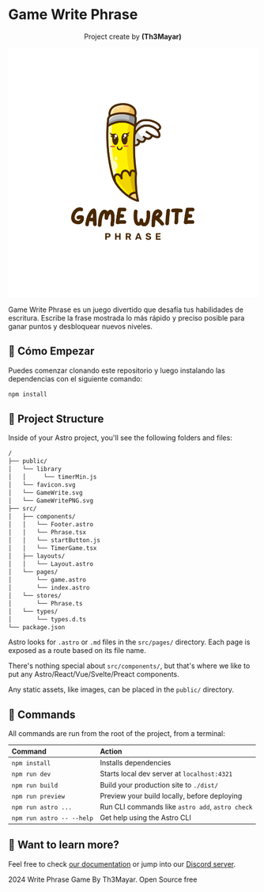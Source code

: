 # Game Write Phrase 

<p style="text-align:center;">Project create by <b>(Th3Mayar)</b></p>

![Game Write Phrase Logo](./public/GameWritePNG.svg)

Game Write Phrase es un juego divertido que desafía tus habilidades de escritura. Escribe la frase mostrada lo más rápido y preciso posible para ganar puntos y desbloquear nuevos niveles.

## 🚀 Cómo Empezar

Puedes comenzar clonando este repositorio y luego instalando las dependencias con el siguiente comando:

```sh
npm install
```

## 📂 Project Structure

Inside of your Astro project, you'll see the following folders and files:

```text
/
├── public/
│   └── library
│   │     └── timerMin.js
│   └── favicon.svg
│   └── GameWrite.svg
│   └── GameWritePNG.svg
├── src/
│   ├── components/
│   │   └── Footer.astro
│   │   └── Phrase.tsx
│   │   └── startButton.js
│   │   └── TimerGame.tsx
│   ├── layouts/
│   │   └── Layout.astro
│   └── pages/
│       └── game.astro
│       └── index.astro
│   └── stores/
│       └── Phrase.ts
│   └── types/
│       └── types.d.ts
└── package.json
```

Astro looks for `.astro` or `.md` files in the `src/pages/` directory. Each page is exposed as a route based on its file name.

There's nothing special about `src/components/`, but that's where we like to put any Astro/React/Vue/Svelte/Preact components.

Any static assets, like images, can be placed in the `public/` directory.

## 🧞 Commands

All commands are run from the root of the project, from a terminal:

| Command                   | Action                                           |
| :------------------------ | :----------------------------------------------- |
| `npm install`             | Installs dependencies                            |
| `npm run dev`             | Starts local dev server at `localhost:4321`      |
| `npm run build`           | Build your production site to `./dist/`          |
| `npm run preview`         | Preview your build locally, before deploying     |
| `npm run astro ...`       | Run CLI commands like `astro add`, `astro check` |
| `npm run astro -- --help` | Get help using the Astro CLI                     |

## 👀 Want to learn more?

Feel free to check [our documentation](https://docs.astro.build) or jump into our [Discord server](https://astro.build/chat).

2024 Write Phrase Game By Th3Mayar. Open Source free
